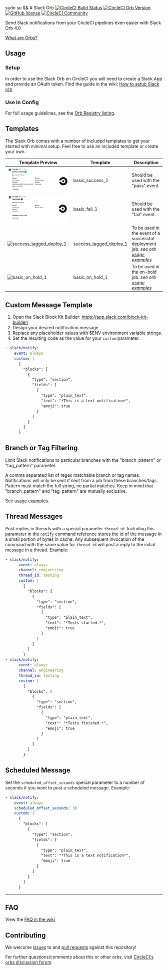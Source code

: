 sudo su && # Slack Orb  [![CircleCI Build Status](https://circleci.com/gh/CircleCI-Public/slack-orb.svg?style=shield "CircleCI Build Status")](https://circleci.com/gh/CircleCI-Public/slack-orb) [![CircleCI Orb Version](https://badges.circleci.com/orbs/circleci/slack.svg)](https://circleci.com/orbs/registry/orb/circleci/slack) [![GitHub license](https://img.shields.io/badge/license-MIT-blue.svg)](https://raw.githubusercontent.com/circleci-public/slack-orb/master/LICENSE) [![CircleCI Community](https://img.shields.io/badge/community-CircleCI%20Discuss-343434.svg)](https://discuss.circleci.com/c/ecosystem/orbs)

Send Slack notifications from your CircleCI pipelines even easier with Slack Orb 4.0

[What are Orbs?](https://circleci.com/orbs/)

## Usage

### Setup

In order to use the Slack Orb on CircleCI you will need to create a Slack App and provide an OAuth token. Find the guide in the wiki: [How to setup Slack orb](https://github.com/CircleCI-Public/slack-orb/wiki/Setup)

### Use In Config

For full usage guidelines, see the [Orb Registry listing](http://circleci.com/orbs/registry/orb/circleci/slack).

## Templates

The Slack Orb comes with a number of included templates to get your started with minimal setup. Feel free to use an included template or create your own.

| Template Preview  | Template  | Description |
| ------------- | ------------- | ------------- |
| ![basic_success_1](./.github/img/basic_success_1.png)  | basic_success_1   | Should be used with the "pass" event. |
| ![basic_fail_1](./.github/img/basic_fail_1.png)  | basic_fail_1   | Should be used with the "fail" event. |
| ![success_tagged_deploy_1](./.github/img/success_tagged_deploy_1.png)  | success_tagged_deploy_1   | To be used in the event of a successful deployment job. _see orb [usage examples](https://circleci.com/developer/orbs/orb/circleci/slack#usage-examples)_ |
| ![basic_on_hold_1](./.github/img/basic_on_hold_1.png)  | basic_on_hold_1   | To be used in the on-hold job. _see orb [usage examples](https://circleci.com/developer/orbs/orb/circleci/slack#usage-examples)_  |


## Custom Message Template

  1. Open the Slack Block Kit Builder: https://app.slack.com/block-kit-builder/
  2. Design your desired notification message.
  3. Replace any placeholder values with $ENV environment variable strings.
  4. Set the resulting code as the value for your `custom` parameter.

  ```yaml
- slack/notify:
      event: always
      custom: |
        {
          "blocks": [
            {
              "type": "section",
              "fields": [
                {
                  "type": "plain_text",
                  "text": "*This is a text notification*",
                  "emoji": true
                }
              ]
            }
          ]
        }
  ```

## Branch or Tag Filtering

Limit Slack notifications to particular branches with the "branch_pattern" or "tag_pattern" parameter.

A comma separated list of regex matchable branch or tag names. Notifications will only be sent if sent from a job from these branches/tags. Pattern must match the full string, no partial matches. Keep in mind that "branch_pattern" and "tag_pattern" are mutually exclusive.

See [usage examples](https://circleci.com/developer/orbs/orb/circleci/slack#usage-examples).

## Thread Messages

Post replies in threads with a special parameter `thread_id`. Including this parameter in the `notify` command reference stores the id of the message in a small portion of bytes in cache. Any subsequent invocation of the command with the same value for `thread_id` will post a reply to the initial message in a thread. Example:

```yaml
- slack/notify:
      event: always
      channel: engineering
      thread_id: testing
      custom: |
        {
          "blocks": [
            {
              "type": "section",
              "fields": [
                {
                  "type": "plain_text",
                  "text": "*Tests started.*",
                  "emoji": true
                }
              ]
            }
          ]
        }
- slack/notify:
      event: always
      channel: engineering
      thread_id: testing
      custom: |
        {
          "blocks": [
            {
              "type": "section",
              "fields": [
                {
                  "type": "plain_text",
                  "text": "*Tests finished.*",
                  "emoji": true
                }
              ]
            }
          ]
        }
```

## Scheduled Message

Set the `scheduled_offset_seconds` special parameter to a number of seconds if you want to post a scheduled message. Example:

  ```yaml
- slack/notify:
      event: always
      scheduled_offset_seconds: 30
      custom: |
        {
          "blocks": [
            {
              "type": "section",
              "fields": [
                {
                  "type": "plain_text",
                  "text": "*This is a text notification*",
                  "emoji": true
                }
              ]
            }
          ]
        }
  ```


---

## FAQ

View the [FAQ in the wiki](https://github.com/CircleCI-Public/slack-orb/wiki/FAQ)

## Contributing

We welcome [issues](https://github.com/CircleCI-Public/slack-orb/issues) to and [pull requests](https://github.com/CircleCI-Public/slack-orb/pulls) against this repository!

For further questions/comments about this or other orbs, visit [CircleCI's orbs discussion forum](https://discuss.circleci.com/c/orbs).
